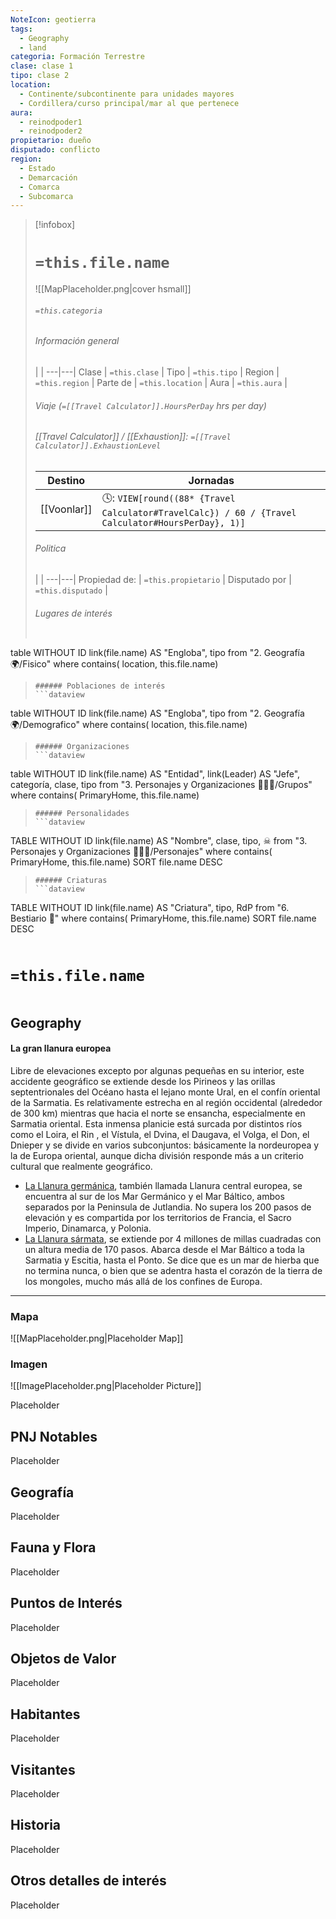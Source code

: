 ```yaml
---
NoteIcon: geotierra
tags:
  - Geography 
  - land 
categoria: Formación Terrestre
clase: clase 1
tipo: clase 2
location: 
  - Continente/subcontinente para unidades mayores
  - Cordillera/curso principal/mar al que pertenece 
aura:
  - reinodpoder1
  - reinodpoder2
propietario: dueño
disputado: conflicto
region:
  - Estado 
  - Demarcación
  - Comarca
  - Subcomarca
---
```


> [!infobox]
> # `=this.file.name`
> ![[MapPlaceholder.png|cover hsmall]]
> ###### `=this.categoria` 
> ###### Información general
>  |   |
> ---|---|
> Clase | `=this.clase` |
> Tipo | `=this.tipo` |
> Region | `=this.region` |
> Parte de | `=this.location` |
> Aura | `=this.aura`  |
> ###### Viaje (`=[[Travel Calculator]].HoursPerDay` hrs per day)
> ###### [[Travel Calculator]]  / [[Exhaustion]]:  `=[[Travel Calculator]].ExhaustionLevel`
> Destino |  Jornadas  |
> ---|---|
> [[Voonlar]] | 🕓: `VIEW[round((88* {Travel Calculator#TravelCalc}) / 60 / {Travel Calculator#HoursPerDay}, 1)]`      |
> ###### Politica
>  |   |
> ---|---|
> Propiedad de: | `=this.propietario` |
> Disputado por | `=this.disputado` |
>###### Lugares de interés
> ```dataview
table WITHOUT ID link(file.name) AS "Engloba",  tipo
from "2. Geografía 🌍/Fisico"
where contains( location, this.file.name)
>```
>###### Poblaciones de interés
> ```dataview
table WITHOUT ID link(file.name) AS "Engloba",  tipo
from "2. Geografía 🌍/Demografico"
where contains( location, this.file.name)
>```
>###### Organizaciones
> ```dataview
table WITHOUT ID link(file.name) AS "Entidad", link(Leader) AS "Jefe", categoría, clase, tipo
from "3. Personajes y Organizaciones 🧑‍🤝‍🧑/Grupos"
where contains( PrimaryHome, this.file.name)
>```
>###### Personalidades 
>```dataview
TABLE WITHOUT ID link(file.name) AS "Nombre", clase, tipo, ☠
from "3. Personajes y Organizaciones 🧑‍🤝‍🧑/Personajes"
where contains( PrimaryHome, this.file.name)
SORT file.name DESC
>```
>###### Criaturas
> ```dataview
TABLE WITHOUT ID link(file.name) AS "Criatura", tipo, RdP
from "6. Bestiario 🐉"
where contains( PrimaryHome, this.file.name)
SORT file.name DESC
>```


# `=this.file.name`
 <section class="wa-section main-content"><p></p><div id="b94cc3fd21dce046f046059c2b0ef63a" class="visibility-toggler image-thumb-container user-css-image-thumbnail position-relative padding-10 "><img src="https://worldanvil.com/uploads/images/649c5f1f6b7c9accbf580229926f8825.jpeg" alt title="Europe_As_A_Queen_Sebastian_Munster_1570.jpeg" /></div><p></p></section>  <section data-section-id="geography" class="wa-section public"><h2>Geography</h2>
<p></p><h4>La gran llanura europea</h4>
Libre de elevaciones excepto por algunas pequeñas en su interior, este accidente geográfico se extiende desde los <span class="article-link article-explorer-link entity-link wa-link" data-article-privacy="public" data-article-id="53792d76-7259-443a-a6ce-9b9cf0698386" data-template-type="location" data-article="53792d76-7259-443a-a6ce-9b9cf0698386">Pirineos</span> y las orillas septentrionales del <span class="article-link article-explorer-link entity-link wa-link" data-article-privacy="public" data-article-id="86026dc7-0c6e-4ef4-a651-0e826973d1b6" data-template-type="location" data-article="86026dc7-0c6e-4ef4-a651-0e826973d1b6">Océano</span> hasta el lejano monte Ural, en el confín oriental de la <span class="article-link article-explorer-link entity-link wa-link" data-article-privacy="public" data-article-id="64dc7ba9-58da-466e-956b-7ac33724ac01" data-template-type="location" data-article="64dc7ba9-58da-466e-956b-7ac33724ac01">Sarmatia</span>. Es relativamente estrecha en al región occidental (alrededor de 300 km) mientras que hacia el norte se ensancha, especialmente en Sarmatia oriental. 
Esta inmensa planicie está surcada por distintos ríos como el <span data-article-privacy="private" data-article-id="46a7a2e0-ea58-4972-9abd-9153fe79b051" data-template-type="location" class="private-article article-unlinked entity-link wa-link">Loira</span>, el <span data-article-privacy="private" data-article-id="c2dcaf05-ee28-4f4c-a58e-f6d48df85463" data-template-type="location" class="private-article article-unlinked entity-link wa-link">Rin</span> , el <span data-article-privacy="private" data-article-id="906be3f9-cfaa-4277-ad10-f865ddecdb2b" data-template-type="location" class="private-article article-unlinked entity-link wa-link">Vístula</span>, el Dvina, el Daugava, el <span data-article-privacy="private" data-article-id="916efbba-9130-4eba-be96-61c6ecd35259" data-template-type="location" class="private-article article-unlinked entity-link wa-link">Volga</span>, el <span data-article-privacy="private" data-article-id="9c62bb8a-b684-447f-91e8-a17fa8f46fca" data-template-type="location" class="private-article article-unlinked entity-link wa-link">Don</span>, el <span data-article-privacy="private" data-article-id="7b424602-6b73-4a58-a8fa-5164236d6952" data-template-type="location" class="private-article article-unlinked entity-link wa-link">Dnieper</span> y se divide en varios subconjuntos: básicamente la nordeuropea y la de Europa oriental, aunque dicha división responde más a un criterio cultural que realmente geográfico.
<p></p>
<p>
</p><ul>
<li><u>La Llanura germánica</u>, también llamada Llanura central europea, se encuentra al sur de los <span class="article-link article-explorer-link entity-link wa-link" data-article-privacy="public" data-article-id="9f8629c7-fe71-4e12-947c-8d2e8c309a5c" data-template-type="location" data-article="9f8629c7-fe71-4e12-947c-8d2e8c309a5c">Mar Germánico</span> y el <span data-article-privacy="private" data-article-id="36e33346-40ba-48b2-952c-16304f54b3a7" data-template-type="location" class="private-article article-unlinked entity-link wa-link">Mar Báltico</span>, ambos separados por la <span data-article-privacy="private" data-article-id="6f73817b-e894-4913-9fad-18dc86cb582a" data-template-type="location" class="private-article article-unlinked entity-link wa-link">Peninsula de Jutlandia</span>. No supera los 200 pasos de elevación y es compartida por los territorios de Francia, el Sacro Imperio, Dinamarca, y Polonia.</li>
<li><u>La <span class="article-link article-explorer-link entity-link wa-link" data-article-privacy="public" data-article-id="501359c7-a788-4a59-9fe8-d0305db8161d" data-template-type="location" data-article="501359c7-a788-4a59-9fe8-d0305db8161d">Llanura sármata</span></u>, se extiende por 4 millones de millas cuadradas con un altura media de 170 pasos. Abarca desde el Mar Báltico a toda la Sarmatia y Escitia, hasta el <span data-article-privacy="private" data-article-id="2abb72b8-24e5-4333-8a8d-deb75b6dbf99" data-template-type="location" class="private-article article-unlinked entity-link wa-link">Ponto</span>. Se dice que es un mar de hierba que no termina nunca, o bien que se adentra hasta el corazón de la tierra de los mongoles, mucho más allá de los confines de Europa.</li>
</ul><p></p><hr /></section>   

### Mapa
![[MapPlaceholder.png|Placeholder Map]]

### Imagen
![[ImagePlaceholder.png|Placeholder Picture]]

Placeholder

## PNJ Notables
Placeholder

## Geografía
Placeholder

## Fauna y Flora
Placeholder

## Puntos de Interés
Placeholder

## Objetos de Valor
Placeholder

## Habitantes
Placeholder

## Visitantes
Placeholder

## Historia
Placeholder

## Otros detalles de interés
Placeholder

